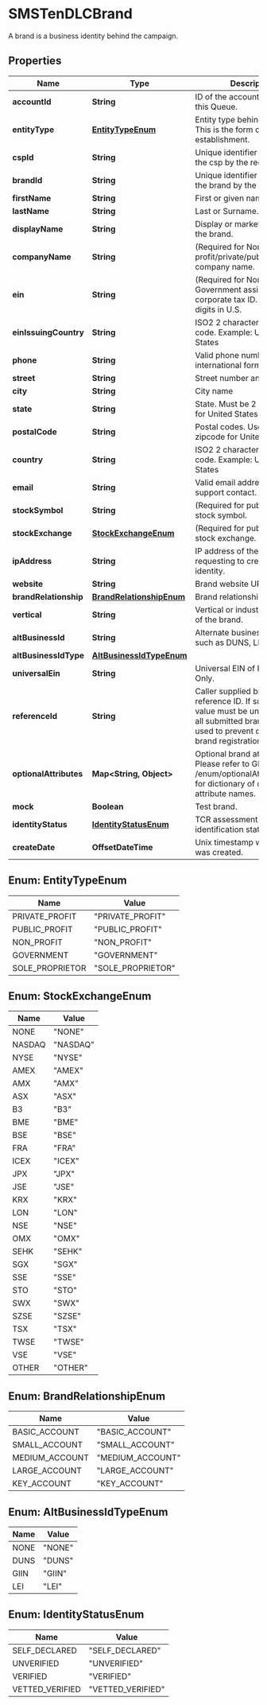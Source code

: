 

# SMSTenDLCBrand

A brand is a business identity behind the campaign.

## Properties

Name | Type | Description | Notes
------------ | ------------- | ------------- | -------------
**accountId** | **String** | ID of the account that created this Queue. |  [optional]
**entityType** | [**EntityTypeEnum**](#EntityTypeEnum) | Entity type behind the brand. This is the form of business establishment. | 
**cspId** | **String** | Unique identifier assigned to the csp by the registry. |  [optional] [readonly]
**brandId** | **String** | Unique identifier assigned to the brand by the registry. |  [optional] [readonly]
**firstName** | **String** | First or given name.  |  [optional]
**lastName** | **String** | Last or Surname. |  [optional]
**displayName** | **String** | Display or marketing name of the brand. | 
**companyName** | **String** | (Required for Non-profit/private/public) Legal company name. |  [optional]
**ein** | **String** | (Required for Non-profit) Government assigned corporate tax ID. EIN is 9-digits in U.S. |  [optional]
**einIssuingCountry** | **String** | ISO2 2 characters country code. Example: US - United States |  [optional]
**phone** | **String** | Valid phone number in e.164 international format. | 
**street** | **String** | Street number and name. |  [optional]
**city** | **String** | City name |  [optional]
**state** | **String** | State. Must be 2 letters code for United States. |  [optional]
**postalCode** | **String** | Postal codes. Use 5 digit zipcode for United States |  [optional]
**country** | **String** | ISO2 2 characters country code. Example: US - United States | 
**email** | **String** | Valid email address of brand support contact. | 
**stockSymbol** | **String** | (Required for public company) stock symbol. |  [optional]
**stockExchange** | [**StockExchangeEnum**](#StockExchangeEnum) | (Required for public company) stock exchange. |  [optional]
**ipAddress** | **String** | IP address of the browser requesting to create brand identity. |  [optional]
**website** | **String** | Brand website URL. |  [optional]
**brandRelationship** | [**BrandRelationshipEnum**](#BrandRelationshipEnum) | Brand relationship to the CSP | 
**vertical** | **String** | Vertical or industry segment of the brand. | 
**altBusinessId** | **String** | Alternate business identifier such as DUNS, LEI, or GIIN |  [optional]
**altBusinessIdType** | [**AltBusinessIdTypeEnum**](#AltBusinessIdTypeEnum) |  |  [optional]
**universalEin** | **String** | Universal EIN of Brand, Read Only. |  [optional] [readonly]
**referenceId** | **String** | Caller supplied brand reference ID. If supplied, the value must be unique across all submitted brands. Can be used to prevent duplicate brand registrations. |  [optional]
**optionalAttributes** | **Map&lt;String, Object&gt;** | Optional brand attributes. Please refer to GET /enum/optionalAttributeNames for dictionary of optional attribute names. |  [optional]
**mock** | **Boolean** | Test brand. | 
**identityStatus** | [**IdentityStatusEnum**](#IdentityStatusEnum) | TCR assessment of the brand identification status. | 
**createDate** | **OffsetDateTime** | Unix timestamp when brand was created. |  [optional]



## Enum: EntityTypeEnum

Name | Value
---- | -----
PRIVATE_PROFIT | &quot;PRIVATE_PROFIT&quot;
PUBLIC_PROFIT | &quot;PUBLIC_PROFIT&quot;
NON_PROFIT | &quot;NON_PROFIT&quot;
GOVERNMENT | &quot;GOVERNMENT&quot;
SOLE_PROPRIETOR | &quot;SOLE_PROPRIETOR&quot;



## Enum: StockExchangeEnum

Name | Value
---- | -----
NONE | &quot;NONE&quot;
NASDAQ | &quot;NASDAQ&quot;
NYSE | &quot;NYSE&quot;
AMEX | &quot;AMEX&quot;
AMX | &quot;AMX&quot;
ASX | &quot;ASX&quot;
B3 | &quot;B3&quot;
BME | &quot;BME&quot;
BSE | &quot;BSE&quot;
FRA | &quot;FRA&quot;
ICEX | &quot;ICEX&quot;
JPX | &quot;JPX&quot;
JSE | &quot;JSE&quot;
KRX | &quot;KRX&quot;
LON | &quot;LON&quot;
NSE | &quot;NSE&quot;
OMX | &quot;OMX&quot;
SEHK | &quot;SEHK&quot;
SGX | &quot;SGX&quot;
SSE | &quot;SSE&quot;
STO | &quot;STO&quot;
SWX | &quot;SWX&quot;
SZSE | &quot;SZSE&quot;
TSX | &quot;TSX&quot;
TWSE | &quot;TWSE&quot;
VSE | &quot;VSE&quot;
OTHER | &quot;OTHER&quot;



## Enum: BrandRelationshipEnum

Name | Value
---- | -----
BASIC_ACCOUNT | &quot;BASIC_ACCOUNT&quot;
SMALL_ACCOUNT | &quot;SMALL_ACCOUNT&quot;
MEDIUM_ACCOUNT | &quot;MEDIUM_ACCOUNT&quot;
LARGE_ACCOUNT | &quot;LARGE_ACCOUNT&quot;
KEY_ACCOUNT | &quot;KEY_ACCOUNT&quot;



## Enum: AltBusinessIdTypeEnum

Name | Value
---- | -----
NONE | &quot;NONE&quot;
DUNS | &quot;DUNS&quot;
GIIN | &quot;GIIN&quot;
LEI | &quot;LEI&quot;



## Enum: IdentityStatusEnum

Name | Value
---- | -----
SELF_DECLARED | &quot;SELF_DECLARED&quot;
UNVERIFIED | &quot;UNVERIFIED&quot;
VERIFIED | &quot;VERIFIED&quot;
VETTED_VERIFIED | &quot;VETTED_VERIFIED&quot;



